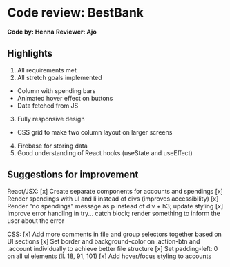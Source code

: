 # Code review: BestBank
**Code by: Henna**
**Reviewer: Ajo**


## Highlights
1. All requirements met
2. All stretch goals implemented
  - Column with spending bars
  - Animated hover effect on buttons
  - Data fetched from JS
3. Fully responsive design
  - CSS grid to make two column layout on larger screens
4. Firebase for storing data
5. Good understanding of React hooks (useState and useEffect)


## Suggestions for improvement
React/JSX:
[x] Create separate components for accounts and spendings
[x] Render spendings with ul and li instead of divs (improves accessibility)
[x] Render "no spendings" message as p instead of div + h3; update styling
[x] Improve error handling in try... catch block; render something to inform the user about the error

CSS:
[x] Add more comments in file and group selectors together based on UI sections
[x] Set border and background-color on .action-btn and .account individually to achieve better file structure
[x] Set padding-left: 0 on all ul elements (ll. 18, 91, 101)
[x] Add hover/focus styling to accounts
